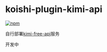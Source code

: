 # koishi-plugin-kimi-api

[![npm](https://img.shields.io/npm/v/koishi-plugin-kimi-api?style=flat-square)](https://www.npmjs.com/package/koishi-plugin-kimi-api)

自行部署[kimi-free-api](https://github.com/LLM-Red-Team/kimi-free-api)服务

开发中


